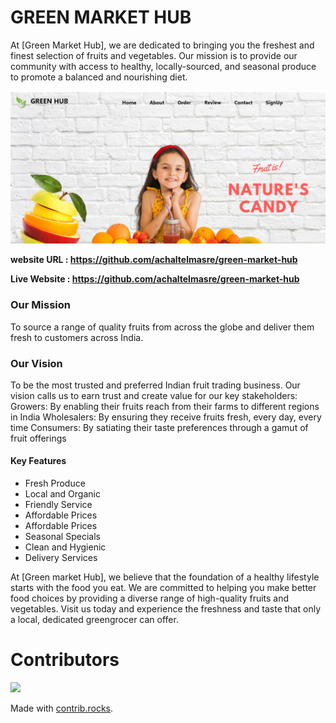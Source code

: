 # GREEN MARKET HUB

At [Green Market Hub], we are dedicated to bringing you the freshest and finest selection of fruits and vegetables. Our mission is to provide our community with access to healthy, locally-sourced, and seasonal produce to promote a balanced and nourishing diet.

![img]( ./src/views/Home/img/readmi-img.png )


**website URL : https://github.com/achaltelmasre/green-market-hub**

**Live Website : https://github.com/achaltelmasre/green-market-hub**

### Our Mission
To source a range of quality fruits from across the globe and deliver them fresh to customers across India.

### Our Vision
To be the most trusted and preferred Indian fruit trading business. Our vision calls us to earn trust and create value for our key stakeholders: Growers: By enabling their fruits reach from their farms to different regions in India Wholesalers: By ensuring they receive fruits fresh, every day, every time Consumers: By satiating their taste preferences through a gamut of fruit offerings

#### Key Features
- Fresh Produce
- Local and Organic
- Friendly Service
- Affordable Prices
- Affordable Prices
- Seasonal Specials
- Clean and Hygienic
- Delivery Services

At [Green market Hub], we believe that the foundation of a healthy lifestyle starts with the food you eat. We are committed to helping you make better food choices by providing a diverse range of high-quality fruits and vegetables. Visit us today and experience the freshness and taste that only a local, dedicated greengrocer can offer.

# Contributors
<a href="https://github.com/achaltelmasre/green-market-hub/graphs/contributors">
  <img src="https://contrib.rocks/image?repo=achaltelmasre/green-market-hub" />
</a>

Made with [contrib.rocks](https://contrib.rocks).





